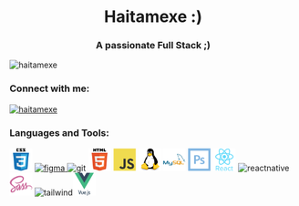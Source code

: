 <h1 align="center">Haitamexe :)</h1>
<h3 align="center">A passionate Full Stack ;)</h3>

<p align="left"> <img src="https://komarev.com/ghpvc/?username=haitamexe&label=Profile%20views&color=0e75b6&style=flat"
        alt="haitamexe" /> </p>

<h3 align="left">Connect with me:</h3>
<p align="left">
    <a href="https://twitter.com/haitamexe" target="blank"><img align="center"
            src="https://raw.githubusercontent.com/rahuldkjain/github-profile-readme-generator/master/src/images/icons/Social/twitter.svg"
            alt="haitamexe" height="30" width="40" /></a>
</p>

<h3 align="left">Languages and Tools:</h3>
<p align="left">
    <img src="https://raw.githubusercontent.com/devicons/devicon/master/icons/css3/css3-original-wordmark.svg"
        alt="css3" width="40" height="40" /> <a href="https://www.figma.com/" target="_blank" rel="noreferrer">
        <img src="https://www.vectorlogo.zone/logos/figma/figma-icon.svg" alt="figma" width="40" height="40" /> </a>
    <img src="https://www.vectorlogo.zone/logos/git-scm/git-scm-icon.svg" alt="git" width="40" height="40" />
    <img src="https://raw.githubusercontent.com/devicons/devicon/master/icons/html5/html5-original-wordmark.svg"
        alt="html5" width="40" height="40" /> <img
        src="https://raw.githubusercontent.com/devicons/devicon/master/icons/javascript/javascript-original.svg"
        alt="javascript" width="40" height="40" /> <img
        src="https://raw.githubusercontent.com/devicons/devicon/master/icons/linux/linux-original.svg" alt="linux"
        width="40" height="40" /> <img
        src="https://raw.githubusercontent.com/devicons/devicon/master/icons/mysql/mysql-original-wordmark.svg"
        alt="mysql" width="40" height="40" /> <img
        src="https://raw.githubusercontent.com/devicons/devicon/master/icons/photoshop/photoshop-line.svg"
        alt="photoshop" width="40" height="40" /> <img
        src="https://raw.githubusercontent.com/devicons/devicon/master/icons/react/react-original-wordmark.svg"
        alt="react" width="40" height="40" /> <img src="https://reactnative.dev/img/header_logo.svg" alt="reactnative"
        width="40" height="40" /> <img
        src="https://raw.githubusercontent.com/devicons/devicon/master/icons/sass/sass-original.svg" alt="sass"
        width="40" height="40" /> <img src="https://www.vectorlogo.zone/logos/tailwindcss/tailwindcss-icon.svg"
        alt="tailwind" width="40" height="40" /><img
        src="https://raw.githubusercontent.com/devicons/devicon/master/icons/vuejs/vuejs-original-wordmark.svg"
        alt="vuejs" width="40" height="40" />
</p>
